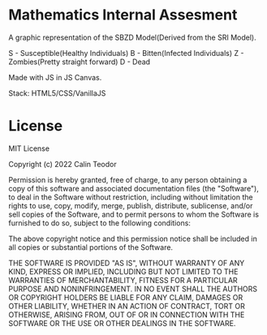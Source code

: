 # Mathematics Internal Assesment

A graphic representation of the SBZD Model(Derived from the SRI Model).

S - Susceptible(Healthy Individuals)
B - Bitten(Infected Individuals)
Z - Zombies(Pretty straight forward)
D - Dead

Made with JS in JS Canvas.

Stack: HTML5/CSS/VanillaJS

# License

MIT License

Copyright (c) 2022 Calin Teodor

Permission is hereby granted, free of charge, to any person obtaining a copy
of this software and associated documentation files (the "Software"), to deal
in the Software without restriction, including without limitation the rights
to use, copy, modify, merge, publish, distribute, sublicense, and/or sell
copies of the Software, and to permit persons to whom the Software is
furnished to do so, subject to the following conditions:

The above copyright notice and this permission notice shall be included in all
copies or substantial portions of the Software.

THE SOFTWARE IS PROVIDED "AS IS", WITHOUT WARRANTY OF ANY KIND, EXPRESS OR
IMPLIED, INCLUDING BUT NOT LIMITED TO THE WARRANTIES OF MERCHANTABILITY,
FITNESS FOR A PARTICULAR PURPOSE AND NONINFRINGEMENT. IN NO EVENT SHALL THE
AUTHORS OR COPYRIGHT HOLDERS BE LIABLE FOR ANY CLAIM, DAMAGES OR OTHER
LIABILITY, WHETHER IN AN ACTION OF CONTRACT, TORT OR OTHERWISE, ARISING FROM,
OUT OF OR IN CONNECTION WITH THE SOFTWARE OR THE USE OR OTHER DEALINGS IN THE
SOFTWARE.
